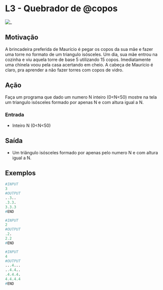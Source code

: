 # L3 - Quebrador de @copos

![_](cover.jpg)

## Motivação

A brincadeira preferida de Maurício é pegar os copos da sua mãe e fazer uma torre no formato de um triangulo isósceles. Um dia, sua mãe entrou na cozinha e viu aquela torre de base 5 utilizando 15 copos. Imediatamente uma chinela voou pela casa acertando em cheio. A cabeça de Maurício é claro, pra aprender a não fazer torres com copos de vidro.

## Ação

Faça um programa que dado um numero N inteiro (0<N<50) mostre na tela um triangulo isósceles formado por apenas N e com altura igual a N.

### Entrada

* Inteiro N (0<N<50)

## Saída

* Um triângulo isósceles formado por apenas pelo numero N e com altura igual a N.

## Exemplos

``` py
#INPUT
3
#OUTPUT
..3..
.3.3.
3.3.3
#END
```

```py
#INPUT
2
#OUTPUT
.2.
2.2
#END
```

```py
#INPUT
4
#OUTPUT
...4...
..4.4..
.4.4.4.
4.4.4.4
#END
```
